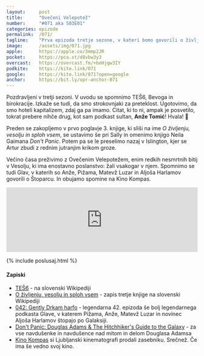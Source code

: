 ```yaml
---
layout: 	post
title:  	"Ovečeni Velepotež"
number: 	"#071 aka S03E01"
categories:	epizode
permalink:	/071/
tagline: 	"Prva epizoda tretje sezone, v kateri bomo govorili o življenju, vesolju in sploh vsem. V epizodi spoznamo Ovečenega Velepoteža. Citat oz. posvetilo prebere Anže Tomić!"
image:		/assets/img/071.jpg
apple:		https://apple.co/3mmp2JR
pocket:		https://pca.st/d8vbw3y3
overcast:	https://overcast.fm/+beHjgw3IY
podkite:	https://kite.link/071
google:		https://kite.link/071?open=google
anchor:		https://bit.ly/opr-anchor-071
---
```


Pozdravljeni v tretji sezoni. V uvodu se spomnimo TEŠ6, Bevoga in birokracije. Izkaže se tudi, da smo strokovnjaki za preteklost. Ugotovimo, da smo hoteli kapitalizem, zdaj ga pa imamo. Citat, ki to ni, ampak je posvetilo, tokrat prebere nihče drug, kot sam podkast sultan, **Anže Tomić**! Hvala! 🙏 

Preden se zakopljemo v prvo poglavje 3. knjige, ki sliši na ime _O življenju, vesolju in sploh vsem_, se ustavimo še pri Sally in omenimo knjigo Neila Gaimana _Don't Panic_. Potem pa se le preselimo nazaj v Islington, kjer se Artur zbudi z rednim jutranjim krikom groze. 

Večino časa preživimo z Ovečenim Velepotežem, enim redkih nesmrtnih bitij v Vesolju, ki ima enostavno poslanstvo: žali vsakogar v njem. Spomnimo se tudi Glav, v katerih so Anže, Pižama, Matevž Luzar in Aljoša Harlamov govorili o Štoparcu. In obujamo spomine na Kino Kompas. 

<iframe src="https://www.listennotes.com/podcasts/opravičujemo-se-za/ovečeni-velepotež-prva-EQJaX1x93dO/embed/" height="170px" width="100%" style="width: 1px; min-width: 100%;" loading="lazy" frameborder="0" scrolling="no"></iframe>

{% include poslusaj.html %}

#### Zapiski

- [TEŠ6](https://sl.wikipedia.org/wiki/Termoelektrarna_%C5%A0o%C5%A1tanj_blok_6) - na slovenski Wikipediji
- [O življenju, vesolju in sploh vsem](https://sl.wikipedia.org/wiki/O_%C5%BEivljenju,_vesolju_in_sploh_vsem) - zapis tretje knjige na slovenski Wikipediji
- [042: Gently Drkam harfo](https://apparatus.si/042glave/) - legendarna 42. epizoda še bolj legendarnega podkasta Glave, v katerem Pižama, Anže, Matevž Luzar in novinec Aljoša Harlamov štopajo po Galaksiji.
- [Don't Panic: Douglas Adams & The Hitchhiker's Guide to the Galaxy](https://amzn.to/3FimhBS) - za vse navdušenke in navdušence nad mitom in delom Douglasa Adamsa
- [Kino Kompas](https://www.dnevnik.si/1042519663) si Ljubljanski kinematografi prodali zasebniku. Srečnež. Če ima še vedno svoj kino. 